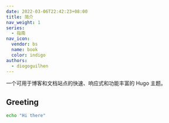 ```yaml
---
date: 2022-03-06T22:42:23+08:00
title: 简介
nav_weight: 1
series:
  - 指南
nav_icon:
  vendor: bs
  name: book
  color: indigo
authors:
  - diogoguilhen
---
```

一个可用于博客和文档站点的快速、响应式和功能丰富的 Hugo 主题。

## Greeting

```sh
echo "Hi there"
```
